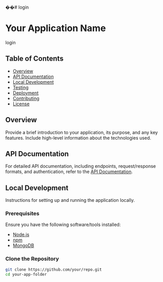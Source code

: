 ��#   l o g i n 
# Your Application Name
login

## Table of Contents

- [Overview](#overview)
- [API Documentation](#api-documentation)
- [Local Development](#local-development)
- [Testing](#testing)
- [Deployment](#deployment)
- [Contributing](#contributing)
- [License](#license)

## Overview

Provide a brief introduction to your application, its purpose, and any key features. Include high-level information about the technologies used.

## API Documentation

For detailed API documentation, including endpoints, request/response formats, and authentication, refer to the [API Documentation](API_DOCUMENTATION.md).

## Local Development

Instructions for setting up and running the application locally.

### Prerequisites

Ensure you have the following software/tools installed:

- [Node.js](https://nodejs.org/)
- [npm](https://www.npmjs.com/) 
- [MongoDB](https://www.mongodb.com/) 

### Clone the Repository

```bash
git clone https://github.com/your/repo.git
cd your-app-folder

 
